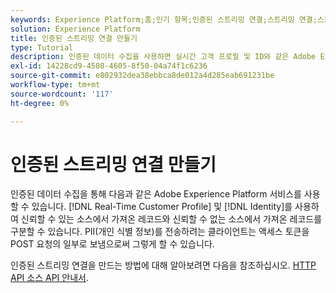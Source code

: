 ```yaml
---
keywords: Experience Platform;홈;인기 항목;인증된 스트리밍 연결;스트리밍 연결;스트리밍 연결 만들기;인증된 스트리밍 연결 만들기;스트리밍 수집;수집;
solution: Experience Platform
title: 인증된 스트리밍 연결 만들기
type: Tutorial
description: 인증된 데이터 수집을 사용하면 실시간 고객 프로필 및 ID와 같은 Adobe Experience Platform 서비스에서 신뢰할 수 있는 소스에서 온 레코드와 신뢰할 수 없는 소스를 구별할 수 있습니다.
exl-id: 14228cd9-4508-4605-8f50-04a74f1c6236
source-git-commit: e802932dea38ebbca8de012a4d285eab691231be
workflow-type: tm+mt
source-wordcount: '117'
ht-degree: 0%

---
```


# 인증된 스트리밍 연결 만들기

인증된 데이터 수집을 통해 다음과 같은 Adobe Experience Platform 서비스를 사용할 수 있습니다. [!DNL Real-Time Customer Profile] 및 [!DNL Identity]를 사용하여 신뢰할 수 있는 소스에서 가져온 레코드와 신뢰할 수 없는 소스에서 가져온 레코드를 구분할 수 있습니다. PII(개인 식별 정보)를 전송하려는 클라이언트는 액세스 토큰을 POST 요청의 일부로 보냄으로써 그렇게 할 수 있습니다.

인증된 스트리밍 연결을 만드는 방법에 대해 알아보려면 다음을 참조하십시오. [HTTP API 소스 API 안내서](../../sources/tutorials/api/create/streaming/http.md).
